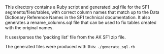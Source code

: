 This directory contains a Ruby script and generated .sql file for the SF1 segments/files/tables, with correct column names that match up to the Data Dictionary Reference Names in the SF1 technical documentation.  It also generates a rename_columns.sql file that can be used to fix tables created with the original names.

It uses/parses the 'packing list' file from the AK SF1 zip file.

The generated files were produced with this: `./generate_sql.rb`
